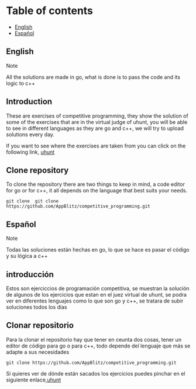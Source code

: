# Table of contents

- [English](#english)
- [Español](#español)

## English

> [!NOTE]  
> All the solutions are made in go, what is done is to pass the code and its logic to c++

## Introduction

These are exercises of competitive programming, they show the solution of some of the exercises that are in the virtual judge of uhunt, you will be able to see in different languages as they are go and c++, we will try to upload solutions every day.

If you want to see where the exercises are taken from you can click on the following link, [uhunt](https://uhunt.onlinejudge.org/id/1704729)

## Clone repository

To clone the repository there are two things to keep in mind, a code editor for go or for c++, it all depends on the language that best suits your needs.

```
git clone  git clone https://github.com/AppBlitz/competitive_programming.git

```

## Español

> [!NOTE]  
> Todas las soluciones están hechas en go, lo que se hace es pasar el código y su lógica a c++

## introducción

Estos son ejerciccios de programación competitiva, se muestran la solución de algunos de los ejercicios que estan en el juez virtual de uhunt, se podra ver en diferentes lenguajes como lo que son go y c++, se tratara de subir soluciones todos los días

## Clonar repositorio

Para la clonar el repositorio hay que tener en ceunta dos cosas, tener un editor de código para go o para c++, todo depende del lenguaje que más se adapte a sus necesidades

```
git clone https://github.com/AppBlitz/competitive_programming.git

```

Si quieres ver de dónde están sacados los ejercicios puedes pinchar en el siguiente enlace,[uhunt](https://uhunt.onlinejudge.org/id/1704729)
